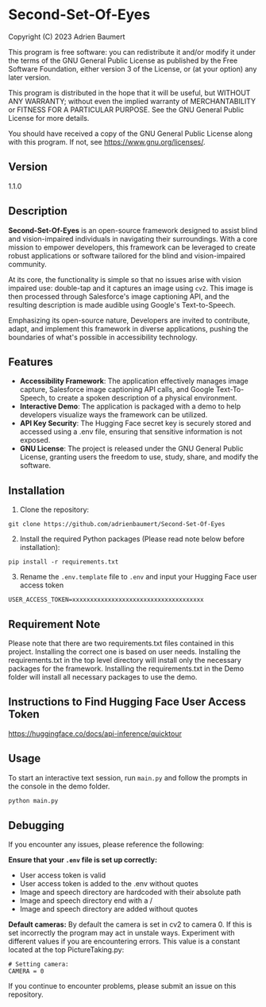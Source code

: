# Second-Set-Of-Eyes

Copyright (C) 2023 Adrien Baumert

This program is free software: you can redistribute it and/or modify
it under the terms of the GNU General Public License as published by
the Free Software Foundation, either version 3 of the License, or
(at your option) any later version.

This program is distributed in the hope that it will be useful,
but WITHOUT ANY WARRANTY; without even the implied warranty of
MERCHANTABILITY or FITNESS FOR A PARTICULAR PURPOSE. See the
GNU General Public License for more details.

You should have received a copy of the GNU General Public License
along with this program. If not, see <https://www.gnu.org/licenses/>.

## Version
1.1.0

## Description

**Second-Set-Of-Eyes** is an open-source framework designed to assist blind and vision-impaired individuals in navigating their surroundings. With a core mission to empower developers, this framework can be leveraged to create robust applications or software tailored for the blind and vision-impaired community.

At its core, the functionality is simple so that no issues arise with vision impaired use: double-tap and it captures an image using `cv2`. This image is then processed through Salesforce's image captioning API, and the resulting description is made audible using Google's Text-to-Speech.

Emphasizing its open-source nature, Developers are invited to contribute, adapt, and implement this framework in diverse applications, pushing the boundaries of what's possible in accessibility technology.

## Features

- **Accessibility Framework**: The application effectively manages image capture, Salesforce image captioning API calls, and Google Text-To-Speech, to create a spoken description of a physical environment.
- **Interactive Demo**: The application is packaged with a demo to help developers visualize ways the framework can be utilized.
- **API Key Security**: The Hugging Face secret key is securely stored and accessed using a .env file, ensuring that sensitive information is not exposed.
- **GNU License**: The project is released under the GNU General Public License, granting users the freedom to use, study, share, and modify the software.

## Installation

1. Clone the repository:
```
git clone https://github.com/adrienbaumert/Second-Set-Of-Eyes
```

2. Install the required Python packages (Please read note below before installation):
```
pip install -r requirements.txt
```

3. Rename the `.env.template` file to `.env` and input your Hugging Face user access token
```
USER_ACCESS_TOKEN=xxxxxxxxxxxxxxxxxxxxxxxxxxxxxxxxxxxxx
```

## Requirement Note

Please note that there are two requirements.txt files contained in this project. Installing the correct one is based on user needs. Installing the requirements.txt in the top level directory will install only the necessary packages for the framework. Installing the requirements.txt in the Demo folder will install all necessary packages to use the demo.

## Instructions to Find Hugging Face User Access Token
https://huggingface.co/docs/api-inference/quicktour

## Usage
To start an interactive text session, run `main.py` and follow the prompts in the console in the demo folder.

```bash
python main.py
```

## Debugging
If you encounter any issues, please reference the following:

**Ensure that your `.env` file is set up correctly:**
- User access token is valid
- User access token is added to the .env without quotes
- Image and speech directory are hardcoded with their absolute path
- Image and speech directory end with a /
- Image and speech directory are added without quotes

**Default cameras:**
By default the camera is set in cv2 to camera 0. If this is set incorrectly the program may act in unstale ways. Experiment with different values if you are encountering errors. This value is a constant located at the top PictureTaking.py:
```
# Setting camera:
CAMERA = 0
```

If you continue to encounter problems, please submit an issue on this repository.
